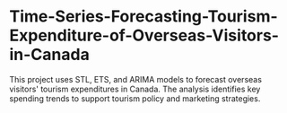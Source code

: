 # Time-Series-Forecasting-Tourism-Expenditure-of-Overseas-Visitors-in-Canada
This project uses STL, ETS, and ARIMA models to forecast overseas visitors' tourism expenditures in Canada. The analysis identifies key spending trends to support tourism policy and marketing strategies.
